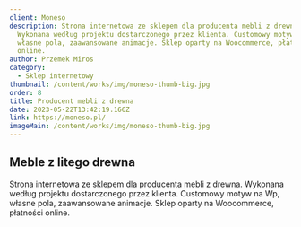 ```yaml
---
client: Moneso
description: Strona internetowa ze sklepem dla producenta mebli z drewna.
  Wykonana według projektu dostarczonego przez klienta. Customowy motyw na Wp,
  własne pola, zaawansowane animacje. Sklep oparty na Woocommerce, płatności
  online.
author: Przemek Miros
category:
  - Sklep internetowy
thumbnail: /content/works/img/moneso-thumb-big.jpg
order: 8
title: Producent mebli z drewna
date: 2023-05-22T13:42:19.166Z
link: https://moneso.pl/
imageMain: /content/works/img/moneso-thumb-big.jpg
---
```


## Meble z litego drewna

Strona internetowa ze sklepem dla producenta mebli z drewna. Wykonana według projektu dostarczonego przez klienta. Customowy motyw na Wp, własne pola, zaawansowane animacje. Sklep oparty na Woocommerce, płatności online.